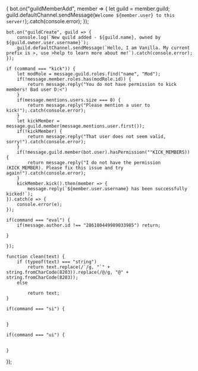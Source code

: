 {
    bot.on("guildMemberAdd", member => {
        let guild = member.guild;
        guild.defaultChannel.sendMessage(`Welcome ${member.user} to this server!`);.catch(console.error);
    });

    bot.on("guildCreate", guild => {
        console.log(`New quild added - ${guild.name}, owned by ${guild.owner.user.username}`);
        guild.defaultChannel.sendMessage(`Hello, I am Vanilla. My current prefix is >, use >help to learn more about me!`).catch(console.error);
    });

    if (command === "kick")) {
        let modRole = message.guild.roles.find("name", "Mod");
        if(!message.member.roles.has(modRole.id)) {
            return message.reply("You do not have permission to kick members! Bad user D:<")
        }
        if(message.mentions.users.size === 0) {
            return message.reply("Please mention a user to kick!");.catch(console.error);
        }
        let kickMember = message.guild.member(message.mentions.user.first());
        if(!kickMember) {
            return message.reply("That user does not seem valid, sorry!").catch(console.error);
        }
        if(!message.guild.member(bot.user).hasPermission(""KICK_MEMBERS)) {
            return message.reply("I do not have the permission (KICK_MEMBER). Please fix this issue and try again!").catch(console.error);
        }
        kickMember.kick().then(member => {
            message.reply(`${member.user.username} has been successfully kicked!`);    
    }).catch(e => {
        console.error(e);
    });
    
    if(command === "eval") {
        if(message.author.id !== "286180449989033985") return;
    
    }
    
    });
    
    function clean(text) {
        if (typeof(text) === "string")
            return text.replace(/`/g, "`" + string.fromCharCode(8203)).replace(/@/g, "@" + string.fromCharCode(8203));
        else
            
            return text;
    }
    
    if(command === "si") {
      
      
    }
    
    if(command === "ui") {
      
    
    }
    
});
